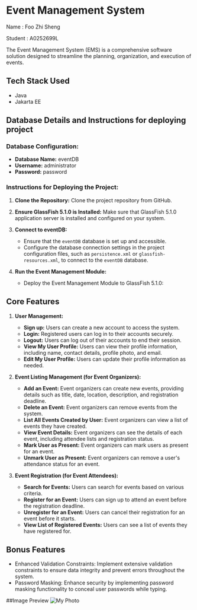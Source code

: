 # Event Management System
Name : Foo Zhi Sheng

Student : A0252699L

The Event Management System (EMS) is a comprehensive software solution designed to streamline the planning, organization, and execution of events. 

## Tech Stack Used
- Java
- Jakarta EE

## Database Details and Instructions for deploying project 

### Database Configuration:
- **Database Name:** eventDB
- **Username:** administrator
- **Password:** password

### Instructions for Deploying the Project:

1. **Clone the Repository:** Clone the project repository from GitHub.

2. **Ensure GlassFish 5.1.0 is Installed:** Make sure that GlassFish 5.1.0 application server is installed and configured on your system.

3. **Connect to eventDB:**
   - Ensure that the `eventDB` database is set up and accessible.
   - Configure the database connection settings in the project configuration files, such as `persistence.xml` or `glassfish-resources.xml`, to connect to the `eventDB` database. 
   
4. **Run the Event Management Module:**
   - Deploy the Event Management Module to GlassFish 5.1.0:
   
## Core Features

1. **User Management:**
   - **Sign up:** Users can create a new account to access the system.
   - **Login:** Registered users can log in to their accounts securely.
   - **Logout:** Users can log out of their accounts to end their session.
   - **View My User Profile:** Users can view their profile information, including name, contact details, profile photo, and email.
   - **Edit My User Profile:** Users can update their profile information as needed.

2. **Event Listing Management (for Event Organizers):**
   - **Add an Event:** Event organizers can create new events, providing details such as title, date, location, description, and registration deadline.
   - **Delete an Event:** Event organizers can remove events from the system.
   - **List All Events Created by User:** Event organizers can view a list of events they have created.
   - **View Event Details:** Event organizers can see the details of each event, including attendee lists and registration status.
   - **Mark User as Present:** Event organizers can mark users as present for an event.
   - **Unmark User as Present:** Event organizers can remove a user's attendance status for an event.

3. **Event Registration (for Event Attendees):**
   - **Search for Events:** Users can search for events based on various criteria.
   - **Register for an Event:** Users can sign up to attend an event before the registration deadline.
   - **Unregister for an Event:** Users can cancel their registration for an event before it starts.
   - **View List of Registered Events:** Users can see a list of events they have registered for.

## Bonus Features
- Enhanced Validation Constraints: Implement extensive validation constraints to ensure data integrity and prevent errors throughout the system. 
- Password Masking: Enhance security by implementing password masking functionality to conceal user passwords while typing.

##Image Preview 
![My Photo](picture1.png)

